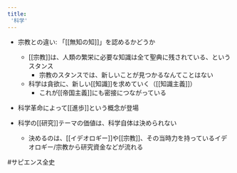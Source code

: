 ```yaml
---
title:
 '科学'
---
```


- 宗教との違い: 「[[無知の知]]」を認めるかどうか
    - [[宗教]]は、人類の繁栄に必要な知識は全て聖典に残されている、というスタンス
        - 宗教のスタンスでは、新しいことが見つかるなんてことはない
    - 科学は貪欲に、新しい[[知識]]を求めていく（[[知識主義]]）
        - これが[[帝国主義]]にも密接につながっている

- 科学革命によって[[進歩]]という概念が登場

- 科学の[[研究]]テーマの価値は、科学自体は決められない
    - 決めるのは、[[イデオロギー]]や[[宗教]]、その当時力を持っているイデオロギー/宗教から研究資金などが流れる

#サピエンス全史

